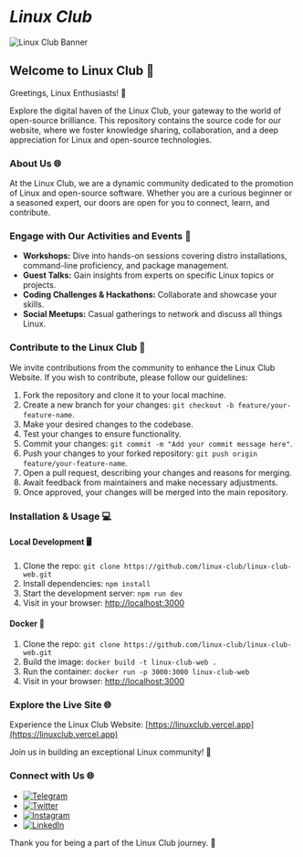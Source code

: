# *Linux Club* 

![Linux Club Banner](/public/static/images/twitter-card.png)

<!-- Font Awesome Stylesheet -->
<link rel="stylesheet" href="https://cdnjs.cloudflare.com/ajax/libs/font-awesome/5.15.3/css/all.min.css" integrity="sha512-5AmDJ2AaaAriT+ctjI0GxqSQXr7ChHeF8MVFp+BUbM+X7e5sozQj3C3VpuFvIpS5zOnn24zi9BQa7EdEG8AaDg==" crossorigin="anonymous" />


## Welcome to Linux Club 🐧

Greetings, Linux Enthusiasts! 🚀

Explore the digital haven of the Linux Club, your gateway to the world of open-source brilliance. This repository contains the source code for our website, where we foster knowledge sharing, collaboration, and a deep appreciation for Linux and open-source technologies.

### About Us 🌐

At the Linux Club, we are a dynamic community dedicated to the promotion of Linux and open-source software. Whether you are a curious beginner or a seasoned expert, our doors are open for you to connect, learn, and contribute.

### Engage with Our Activities and Events 🚀

- **Workshops:** Dive into hands-on sessions covering distro installations, command-line proficiency, and package management.
- **Guest Talks:** Gain insights from experts on specific Linux topics or projects.
- **Coding Challenges & Hackathons:** Collaborate and showcase your skills.
- **Social Meetups:** Casual gatherings to network and discuss all things Linux.

### Contribute to the Linux Club 🤝

We invite contributions from the community to enhance the Linux Club Website. If you wish to contribute, please follow our guidelines:

1. Fork the repository and clone it to your local machine.
2. Create a new branch for your changes: `git checkout -b feature/your-feature-name`.
3. Make your desired changes to the codebase.
4. Test your changes to ensure functionality.
5. Commit your changes: `git commit -m "Add your commit message here"`.
6. Push your changes to your forked repository: `git push origin feature/your-feature-name`.
7. Open a pull request, describing your changes and reasons for merging.
8. Await feedback from maintainers and make necessary adjustments.
9. Once approved, your changes will be merged into the main repository.


### Installation & Usage 💻

#### Local Development 🖥️

1. Clone the repo: `git clone https://github.com/linux-club/linux-club-web.git`
2. Install dependencies: `npm install`
3. Start the development server: `npm run dev`
4. Visit in your browser: [http://localhost:3000](http://localhost:3000)

#### Docker  🐳

1. Clone the repo: `git clone https://github.com/linux-club/linux-club-web.git`
2. Build the image: `docker build -t linux-club-web .`
3. Run the container: `docker run -p 3000:3000 linux-club-web`
4. Visit in your browser: [http://localhost:3000](http://localhost:3000)  

### Explore the Live Site 🌐

Experience the Linux Club Website: [https://linuxclub.vercel.app](https://linuxclub.vercel.app)

Join us in building an exceptional Linux community! 🚀

### Connect with Us 🌐

  - [![Telegram](https://img.shields.io/badge/Join-Telegram-blue?style=flat-square&logo=telegram)](https://t.me/Linux_Users_Club)
  -  [![Twitter](https://img.shields.io/twitter/follow/linuxclub?style=social&logo=twitter)]([https://twitter.com/linuxclub](https://twitter.com/i/communities/1607126742795448320))
  -  [![Instagram](https://img.shields.io/badge/Follow-Instagram-pink?style=flat-square&logo=instagram)](https://www.instagram.com/the_linux.club)
  - [![LinkedIn](https://img.shields.io/badge/Connect-LinkedIn-blue?style=flat-square&logo=linkedin)](https://www.linkedin.com/groups/9274714/)



Thank you for being a part of the Linux Club journey. 🐧
